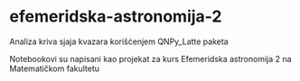 # efemeridska-astronomija-2
Analiza kriva sjaja kvazara korišćenjem QNPy_Latte paketa

Notebookovi su napisani kao projekat za kurs Efemeridska astronomija 2 na Matematičkom fakultetu
